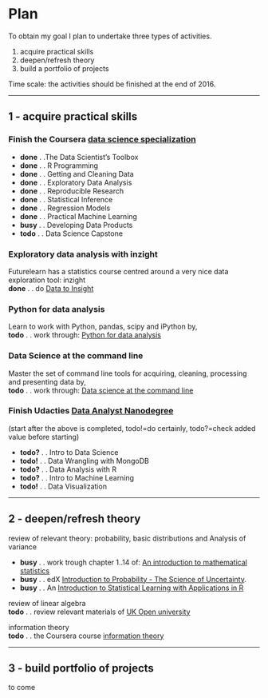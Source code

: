 # Plan

To obtain my goal I plan to undertake three types of activities.

1. acquire practical skills
2. deepen/refresh theory
3. build a portfolio of projects

Time scale: the activities should be finished at the end of 2016.

-----------

## 1 - acquire practical skills

### Finish the Coursera [data science specialization](https://www.coursera.org/specialization/jhudatascience/1?utm_medium=listingPage) 
- **done**  . .The Data Scientist’s Toolbox 
- **done** . . R Programming
- **done** . . Getting and Cleaning Data
- **done** . . Exploratory Data Analysis
- **done** . . Reproducible Research
- **done** . . Statistical Inference
- **done** . . Regression Models
- **done** . . Practical Machine Learning
- **busy** . . Developing Data Products
- **todo** . . Data Science Capstone

### Exploratory data analysis with inzight
Futurelearn has a statistics course centred around a very nice data exploration tool: inzight  
**done** . . do [Data to Insight](https://www.futurelearn.com/courses/data-to-insight/details)

### Python for data analysis
Learn to work with Python, pandas, scipy and iPython by,  
**todo** . . work through: [Python for data analysis](http://www.amazon.co.uk/Python-Data-Analysis-Wrangling-IPython/dp/1449319793/ref=sr_1_1?s=books&ie=UTF8&qid=1420115197&sr=1-1&keywords=python+for+data+analysis)

### Data Science at the command line
Master the set of command line tools for acquiring, cleaning, processing and presenting data by,  
**todo** . . work through: [Data science at the command line]() 

### Finish Udacties [Data Analyst Nanodegree](https://www.udacity.com/course/nd002)
(start after the above is completed, todo!=do certainly, todo?=check added value before starting)
- **todo?** . . Intro to Data Science
- **todo!** . . Data Wrangling with MongoDB
- **todo?** . . Data Analysis with R
- **todo?** . . Intro to Machine Learning
- **todo!** . . Data Visualization

----

## 2 - deepen/refresh theory

review of relevant theory: probability, basic distributions and Analysis of variance  
- **busy** . . work trough chapter 1..14 of: [An introduction to mathematical statistics](http://www.amazon.co.uk/Introduction-Mathematical-Statistics-Its-Applications/dp/0321766563/ref=sr_1_2?ie=UTF8&qid=1420129515&sr=8-2&keywords=an+introduction+to+mathematical+statistics+and+its+applications)  
- **busy** . . edX [Introduction to Probability - The Science of Uncertainty](https://www.edx.org/course/introduction-probability-science-mitx-6-041x-0).
- **busy** . . An [Introduction to Statistical Learning with Applications in R](http://www-bcf.usc.edu/~gareth/ISL/)

review of linear algebra  
**todo** . . review relevant materials of [UK Open university](http://www.amazon.co.uk/University-Mathematics-Second-Course-Introduction/dp/B005DL6E24)

information theory  
**todo** . . the Coursera course [information theory](https://www.coursera.org/course/informationtheory)

---

## 3 - build portfolio of projects

to come

